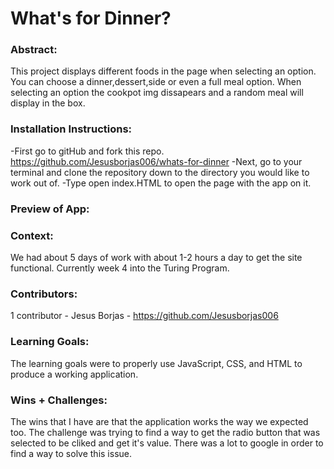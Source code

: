 # What's for Dinner?

### Abstract:
[//]: <> (Briefly describe what you built and its features. What problem is the app solving? How does this application solve that problem?)
This project displays different foods in the page when selecting an option. You can choose a dinner,dessert,side or even a full meal option. When selecting an option the cookpot img dissapears and a random meal will display in the box.

### Installation Instructions:
-First go to gitHub and fork this repo. https://github.com/Jesusborjas006/whats-for-dinner
-Next, go to your terminal and clone the repository down to the directory you would like to work out of. 
-Type open index.HTML to open the page with the app on it.

### Preview of App:
[//]: <> (Provide ONE gif or screenshot of your application - choose the "coolest" piece of functionality to show off.)

### Context:
We had about 5 days of work with about 1-2 hours a day to get the site functional. Currently week 4 into the Turing Program.

### Contributors:
1 contributor - Jesus Borjas - https://github.com/Jesusborjas006

### Learning Goals:
The learning goals were to properly use JavaScript, CSS, and HTML to produce a working application. 

### Wins + Challenges:
The wins that I have are that the application works the way we expected too. The challenge was trying to find a way to get the radio button that was selected to be cliked and get it's value. There was a lot to google in order to find a way to solve this issue. 
